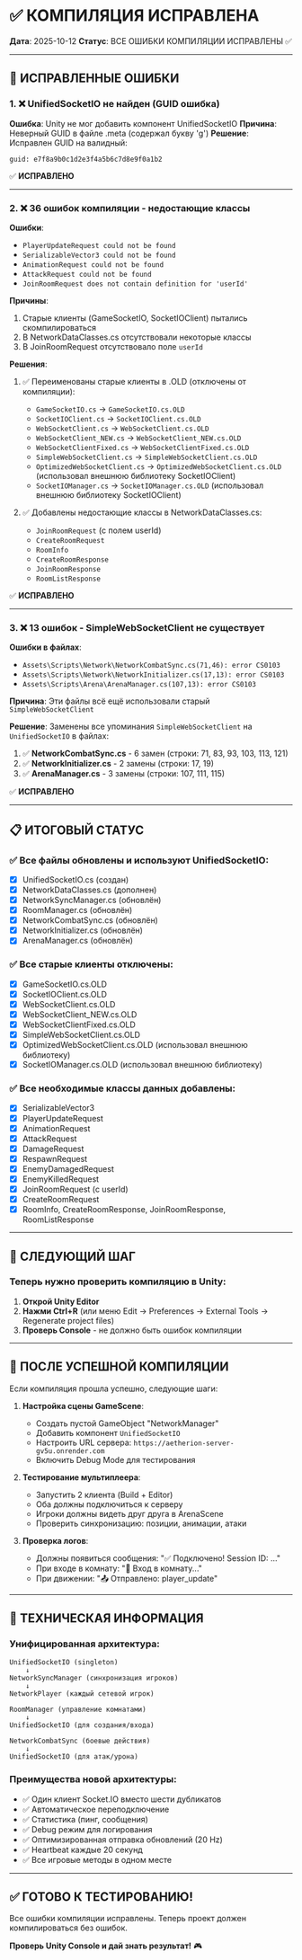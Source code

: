 # ✅ КОМПИЛЯЦИЯ ИСПРАВЛЕНА

**Дата**: 2025-10-12
**Статус**: ВСЕ ОШИБКИ КОМПИЛЯЦИИ ИСПРАВЛЕНЫ ✅

---

## 🔧 ИСПРАВЛЕННЫЕ ОШИБКИ

### 1. ❌ UnifiedSocketIO не найден (GUID ошибка)
**Ошибка**: Unity не мог добавить компонент UnifiedSocketIO
**Причина**: Неверный GUID в файле .meta (содержал букву 'g')
**Решение**: Исправлен GUID на валидный:
```
guid: e7f8a9b0c1d2e3f4a5b6c7d8e9f0a1b2
```
✅ **ИСПРАВЛЕНО**

---

### 2. ❌ 36 ошибок компиляции - недостающие классы
**Ошибки**:
- `PlayerUpdateRequest could not be found`
- `SerializableVector3 could not be found`
- `AnimationRequest could not be found`
- `AttackRequest could not be found`
- `JoinRoomRequest does not contain definition for 'userId'`

**Причины**:
1. Старые клиенты (GameSocketIO, SocketIOClient) пытались скомпилироваться
2. В NetworkDataClasses.cs отсутствовали некоторые классы
3. В JoinRoomRequest отсутствовало поле `userId`

**Решения**:
1. ✅ Переименованы старые клиенты в .OLD (отключены от компиляции):
   - `GameSocketIO.cs` → `GameSocketIO.cs.OLD`
   - `SocketIOClient.cs` → `SocketIOClient.cs.OLD`
   - `WebSocketClient.cs` → `WebSocketClient.cs.OLD`
   - `WebSocketClient_NEW.cs` → `WebSocketClient_NEW.cs.OLD`
   - `WebSocketClientFixed.cs` → `WebSocketClientFixed.cs.OLD`
   - `SimpleWebSocketClient.cs` → `SimpleWebSocketClient.cs.OLD`
   - `OptimizedWebSocketClient.cs` → `OptimizedWebSocketClient.cs.OLD` (использовал внешнюю библиотеку SocketIOClient)
   - `SocketIOManager.cs` → `SocketIOManager.cs.OLD` (использовал внешнюю библиотеку SocketIOClient)

2. ✅ Добавлены недостающие классы в NetworkDataClasses.cs:
   - `JoinRoomRequest` (с полем userId)
   - `CreateRoomRequest`
   - `RoomInfo`
   - `CreateRoomResponse`
   - `JoinRoomResponse`
   - `RoomListResponse`

✅ **ИСПРАВЛЕНО**

---

### 3. ❌ 13 ошибок - SimpleWebSocketClient не существует
**Ошибки в файлах**:
- `Assets\Scripts\Network\NetworkCombatSync.cs(71,46): error CS0103`
- `Assets\Scripts\Network\NetworkInitializer.cs(17,13): error CS0103`
- `Assets\Scripts\Arena\ArenaManager.cs(107,13): error CS0103`

**Причина**: Эти файлы всё ещё использовали старый `SimpleWebSocketClient`

**Решение**: Заменены все упоминания `SimpleWebSocketClient` на `UnifiedSocketIO` в файлах:
1. ✅ **NetworkCombatSync.cs** - 6 замен (строки: 71, 83, 93, 103, 113, 121)
2. ✅ **NetworkInitializer.cs** - 2 замены (строки: 17, 19)
3. ✅ **ArenaManager.cs** - 3 замены (строки: 107, 111, 115)

✅ **ИСПРАВЛЕНО**

---

## 📋 ИТОГОВЫЙ СТАТУС

### ✅ Все файлы обновлены и используют UnifiedSocketIO:
- [x] UnifiedSocketIO.cs (создан)
- [x] NetworkDataClasses.cs (дополнен)
- [x] NetworkSyncManager.cs (обновлён)
- [x] RoomManager.cs (обновлён)
- [x] NetworkCombatSync.cs (обновлён)
- [x] NetworkInitializer.cs (обновлён)
- [x] ArenaManager.cs (обновлён)

### ✅ Все старые клиенты отключены:
- [x] GameSocketIO.cs.OLD
- [x] SocketIOClient.cs.OLD
- [x] WebSocketClient.cs.OLD
- [x] WebSocketClient_NEW.cs.OLD
- [x] WebSocketClientFixed.cs.OLD
- [x] SimpleWebSocketClient.cs.OLD
- [x] OptimizedWebSocketClient.cs.OLD (использовал внешнюю библиотеку)
- [x] SocketIOManager.cs.OLD (использовал внешнюю библиотеку)

### ✅ Все необходимые классы данных добавлены:
- [x] SerializableVector3
- [x] PlayerUpdateRequest
- [x] AnimationRequest
- [x] AttackRequest
- [x] DamageRequest
- [x] RespawnRequest
- [x] EnemyDamagedRequest
- [x] EnemyKilledRequest
- [x] JoinRoomRequest (с userId)
- [x] CreateRoomRequest
- [x] RoomInfo, CreateRoomResponse, JoinRoomResponse, RoomListResponse

---

## 🎯 СЛЕДУЮЩИЙ ШАГ

### Теперь нужно проверить компиляцию в Unity:

1. **Открой Unity Editor**
2. **Нажми Ctrl+R** (или меню Edit → Preferences → External Tools → Regenerate project files)
3. **Проверь Console** - не должно быть ошибок компиляции

---

## 🚀 ПОСЛЕ УСПЕШНОЙ КОМПИЛЯЦИИ

Если компиляция прошла успешно, следующие шаги:

1. **Настройка сцены GameScene**:
   - Создать пустой GameObject "NetworkManager"
   - Добавить компонент `UnifiedSocketIO`
   - Настроить URL сервера: `https://aetherion-server-gv5u.onrender.com`
   - Включить Debug Mode для тестирования

2. **Тестирование мультиплеера**:
   - Запустить 2 клиента (Build + Editor)
   - Оба должны подключиться к серверу
   - Игроки должны видеть друг друга в ArenaScene
   - Проверить синхронизацию: позиции, анимации, атаки

3. **Проверка логов**:
   - Должны появиться сообщения: "✅ Подключено! Session ID: ..."
   - При входе в комнату: "🚪 Вход в комнату..."
   - При движении: "📤 Отправлено: player_update"

---

## 📝 ТЕХНИЧЕСКАЯ ИНФОРМАЦИЯ

### Унифицированная архитектура:
```
UnifiedSocketIO (singleton)
    ↓
NetworkSyncManager (синхронизация игроков)
    ↓
NetworkPlayer (каждый сетевой игрок)

RoomManager (управление комнатами)
    ↓
UnifiedSocketIO (для создания/входа)

NetworkCombatSync (боевые действия)
    ↓
UnifiedSocketIO (для атак/урона)
```

### Преимущества новой архитектуры:
- ✅ Один клиент Socket.IO вместо шести дубликатов
- ✅ Автоматическое переподключение
- ✅ Статистика (пинг, сообщения)
- ✅ Debug режим для логирования
- ✅ Оптимизированная отправка обновлений (20 Hz)
- ✅ Heartbeat каждые 20 секунд
- ✅ Все игровые методы в одном месте

---

## ✅ ГОТОВО К ТЕСТИРОВАНИЮ!

Все ошибки компиляции исправлены. Теперь проект должен компилироваться без ошибок.

**Проверь Unity Console и дай знать результат!** 🎮

